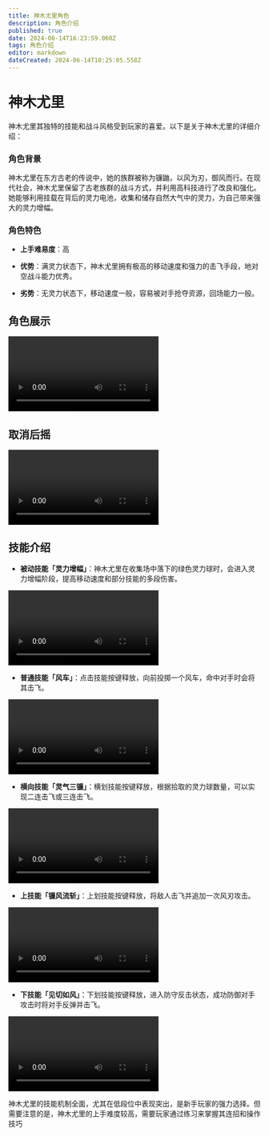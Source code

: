```yaml
---
title: 神木尤里角色
description: 角色介绍
published: true
date: 2024-06-14T16:23:59.060Z
tags: 角色介绍
editor: markdown
dateCreated: 2024-06-14T10:25:05.558Z
---
```


# 神木尤里

神木尤里其独特的技能和战斗风格受到玩家的喜爱。以下是关于神木尤里的详细介绍：

### 角色背景

神木尤里在东方古老的传说中，她的族群被称为镰鼬，以风为刃，御风而行。在现代社会，神木尤里保留了古老族群的战斗方式，并利用高科技进行了改良和强化。她能够利用挂载在背后的灵力电池，收集和储存自然大气中的灵力，为自己带来强大的灵力增幅。

### 角色特色

- **上手难易度**：高

- **优势**：满灵力状态下，神木尤里拥有极高的移动速度和强力的击飞手段，地对空战斗能力优秀。

- **劣势**：无灵力状态下，移动速度一般，容易被对手抢夺资源，回场能力一般。

## 角色展示
<div class="video-box">
<video controls src="https://cn-cdn.fp.xd.com/video/Yuri.mp4" type="video/mp4">展示
</video>
</div>

## 取消后摇
<div class="video-box">
<video controls src="https://cn-cdn.fp.xd.com/video/13s0v1.mp4" type="video/mp4">后摇
</video>
</div>


## 技能介绍

- **被动技能「灵力增幅」**：神木尤里在收集场中落下的绿色灵力球时，会进入灵力增幅阶段，提高移动速度和部分技能的多段伤害。
<div class="video-box">
<video controls src="https://cn-cdn.fp.xd.com/video/13s1v1.mp4" type="video/mp4">灵力
</video>
</div>

- **普通技能「风车」**：点击技能按键释放，向前投掷一个风车，命中对手时会将其击飞。
<div class="video-box">
<video controls src="https://cn-cdn.fp.xd.com/video/13s2v1.mp4" type="video/mp4">普b
</video>
</div>

- **横向技能「灵气三镰」**：横划技能按键释放，根据拾取的灵力球数量，可以实现二连击飞或三连击飞。
<div class="video-box">
<video controls src="https://cn-cdn.fp.xd.com/video/13s3v1.mp4" type="video/mp4">横b
</video>
</div>

- **上技能「镰风流斩」**：上划技能按键释放，将敌人击飞并追加一次风刃攻击。
<div class="video-box">
<video controls src="https://cn-cdn.fp.xd.com/video/13s4v1.mp4" type="video/mp4">上b
</video>
</div>

- **下技能「见切如风」**：下划技能按键释放，进入防守反击状态，成功防御对手攻击时将对手反弹并击飞。
<div class="video-box">
<video controls src="https://cn-cdn.fp.xd.com/video/13s5v1.mp4" type="video/mp4">下b
</video>
</div>


神木尤里的技能机制全面，尤其在低段位中表现突出，是新手玩家的强力选择。但需要注意的是，神木尤里的上手难度较高，需要玩家通过练习来掌握其连招和操作技巧